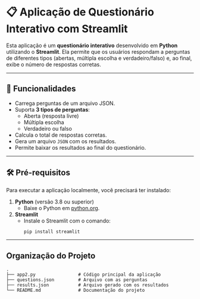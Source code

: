 # 📋 Aplicação de Questionário Interativo com Streamlit

Esta aplicação é um **questionário interativo** desenvolvido em **Python** utilizando o **Streamlit**. Ela permite que os usuários respondam a perguntas de diferentes tipos (abertas, múltipla escolha e verdadeiro/falso) e, ao final, exibe o número de respostas corretas.

---

## 🚀 **Funcionalidades**

- Carrega perguntas de um arquivo JSON.
- Suporta **3 tipos de perguntas**:
   - Aberta (resposta livre)
   - Múltipla escolha
   - Verdadeiro ou falso
- Calcula o total de respostas corretas.
- Gera um arquivo `JSON` com os resultados.
- Permite baixar os resultados ao final do questionário.

---

## 🛠️ **Pré-requisitos**

Para executar a aplicação localmente, você precisará ter instalado:

1. **Python** (versão 3.8 ou superior)
   - Baixe o Python em [python.org](https://www.python.org/).
2. **Streamlit**
   - Instale o Streamlit com o comando:
     ```bash
     pip install streamlit
     ```

---

##  **Organização do Projeto**

```plaintext
.
├── app2.py                # Código principal da aplicação
├── questions.json         # Arquivo com as perguntas
├── results.json           # Arquivo gerado com os resultados
└── README.md              # Documentação do projeto
